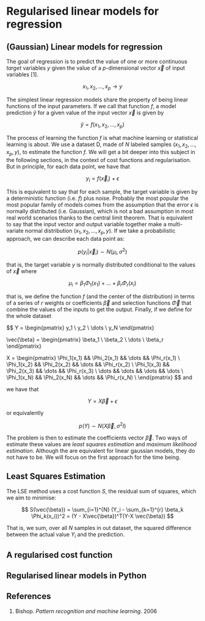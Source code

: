 # Regularised linear models for regression

## (Gaussian) Linear models for regression

The goal of regression is to predict the value of one or more continuous *target* variables $y$ given the value of a $p$-dimensional vector $\vec{x}$ of input variables [1]. 

$$
x_1, x_2, \dots, x_p \rightarrow y
$$

The simplest linear regression models share the property of being linear functions of the input parameters. If we call that function $f$, a model prediction $\hat{y}$ for a given value of the input vector $\vec{x}$ is given by 

$$
\hat{y} = f(x_1, x_2, \dots, x_p)
$$

The process of learning the function $f$ is what machine learning or statistical learning is about. We use a dataset D, made of $N$ labeled samples $(x_1, x_2, \dots, x_p, y)$, to estimate the function $f$. We will get a bit deeper into this subject in the following sections, in the context of cost functions and regularisation. But in principle, for each data point, we have that 


$$
y_i = f(\vec{x}_i) + \epsilon
$$

This is equivalent to say that for each sample, the target variable is given by a deterministic function (i.e. $f$) plus noise. Probably the most popular the most popular family of models comes from the assumption that the error $\epsilon$ is normally distributed (i.e. Gaussian), which is not a bad assumption in most real world scenarios thanks to the central limit theorem. That is equivalent to say that the input vector and output variable together make a multi-variate normal distribution $(x_1, x_2, \dots, x_p, y)$. If we take a probabilistic approach, we can describe each data point as:

$$
p(y_i | \vec{x}_i) \sim N(\mu_i, \sigma^2)
$$

that is, the target variable $y$ is normally distributed conditional to the values of $\vec{x}$ where 

$$
\mu_i = \beta_1 \Phi_1(x_1) + \dots + \beta_r \Phi_r(x_i)
$$

that is, we define the function $f$ (and the center of the distribution) in terms of a series of $r$ weights or coefficients $\vec{\beta}$ and selection functions $\vec{\Phi}$ that combine the values of the inputs to get the output. Finally, if we define for the whole dataset 

$$
Y = \begin{pmatrix}
y_1 \\ 
y_2 \\ 
\dots \\ 
y_N
\end{pmatrix}

\vec{\beta} = \begin{pmatrix}
\beta_1 \\ 
\beta_2 \\ 
\dots \\ 
\beta_r
\end{pmatrix}

X = \begin{pmatrix}
\Phi_1(x_1) && \Phi_2(x_1) && \dots && \Phi_r(x_1) \\ 
\Phi_1(x_2) && \Phi_2(x_2) && \dots && \Phi_r(x_2) \\ 
\Phi_1(x_3) && \Phi_2(x_3) && \dots && \Phi_r(x_3) \\ 
\dots && \dots && \dots && \dots \\
\Phi_1(x_N) && \Phi_2(x_N) && \dots && \Phi_r(x_N) \\ 
\end{pmatrix}
$$ and 

we have that 

$$
Y = X \vec{\beta} + \epsilon
$$

or equivalently

$$
p(Y) \sim N(X \vec{\beta}, \sigma^2 I)
$$

The problem is then to estimate the coefficients vector $\vec{\beta}$. Two ways of estimate these values are *least squares estimation* and *maximum likelihood estimation*. Although the are equivalent for linear gaussian models, they do not have to be. We will focus on the first approach for the time being.

## Least Squares Estimation

The LSE method uses a cost function $S$, the residual sum of squares, which we aim to minimise:

$$
S(\vec{\beta}) = \sum_{i=1}^{N} (Y_i - \sum_{k=1}^{r} \beta_k \Phi_k(x_i))^2 = (Y - X\vec{\beta})^T(Y-X \vec{\beta})
$$

That is, we sum, over all $N$ samples in out dataset, the squared difference between the actual value $Y_i$ and the prediction.

## A regularised cost function

## Regularised linear models in Python

## References

1. Bishop. *Pattern recognition and machine learning*. 2006



